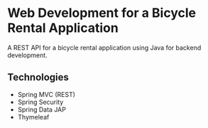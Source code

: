 # Web Development for a Bicycle Rental Application
A REST API for a bicycle rental application using Java for backend development.

## Technologies
* Spring MVC (REST)
* Spring Security
* Spring Data JAP
* Thymeleaf
